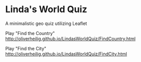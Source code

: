 Linda's World Quiz
==================

A minimalistic geo quiz utilizing Leaflet


Play "Find the Country" http://oliverheilig.github.io/LindasWorldQuiz/FindCountry.html

Play "Find the City" http://oliverheilig.github.io/LindasWorldQuiz/FindCity.html